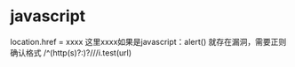 # javascript
location.href = xxxx
这里xxxx如果是javascript：alert()  就存在漏洞，需要正则确认格式
/^(http(s)?:)?\/\//i.test(url)
